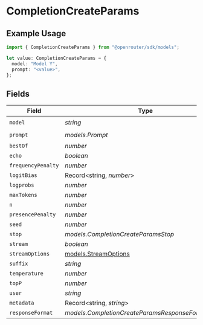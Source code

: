 # CompletionCreateParams

## Example Usage

```typescript
import { CompletionCreateParams } from "@openrouter/sdk/models";

let value: CompletionCreateParams = {
  model: "Model Y",
  prompt: "<value>",
};
```

## Fields

| Field                                              | Type                                               | Required                                           | Description                                        |
| -------------------------------------------------- | -------------------------------------------------- | -------------------------------------------------- | -------------------------------------------------- |
| `model`                                            | *string*                                           | :heavy_check_mark:                                 | N/A                                                |
| `prompt`                                           | *models.Prompt*                                    | :heavy_check_mark:                                 | N/A                                                |
| `bestOf`                                           | *number*                                           | :heavy_minus_sign:                                 | N/A                                                |
| `echo`                                             | *boolean*                                          | :heavy_minus_sign:                                 | N/A                                                |
| `frequencyPenalty`                                 | *number*                                           | :heavy_minus_sign:                                 | N/A                                                |
| `logitBias`                                        | Record<string, *number*>                           | :heavy_minus_sign:                                 | N/A                                                |
| `logprobs`                                         | *number*                                           | :heavy_minus_sign:                                 | N/A                                                |
| `maxTokens`                                        | *number*                                           | :heavy_minus_sign:                                 | N/A                                                |
| `n`                                                | *number*                                           | :heavy_minus_sign:                                 | N/A                                                |
| `presencePenalty`                                  | *number*                                           | :heavy_minus_sign:                                 | N/A                                                |
| `seed`                                             | *number*                                           | :heavy_minus_sign:                                 | N/A                                                |
| `stop`                                             | *models.CompletionCreateParamsStop*                | :heavy_minus_sign:                                 | N/A                                                |
| `stream`                                           | *boolean*                                          | :heavy_minus_sign:                                 | N/A                                                |
| `streamOptions`                                    | [models.StreamOptions](../models/streamoptions.md) | :heavy_minus_sign:                                 | N/A                                                |
| `suffix`                                           | *string*                                           | :heavy_minus_sign:                                 | N/A                                                |
| `temperature`                                      | *number*                                           | :heavy_minus_sign:                                 | N/A                                                |
| `topP`                                             | *number*                                           | :heavy_minus_sign:                                 | N/A                                                |
| `user`                                             | *string*                                           | :heavy_minus_sign:                                 | N/A                                                |
| `metadata`                                         | Record<string, *string*>                           | :heavy_minus_sign:                                 | N/A                                                |
| `responseFormat`                                   | *models.CompletionCreateParamsResponseFormatUnion* | :heavy_minus_sign:                                 | N/A                                                |